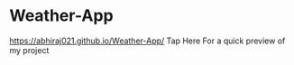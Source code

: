 # Weather-App
https://abhiraj021.github.io/Weather-App/  Tap Here For a quick preview of my project
